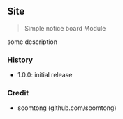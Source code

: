 ## Site

> Simple notice board Module

some description

### History

- 1.0.0: initial release

### Credit

- soomtong (github.com/soomtong)